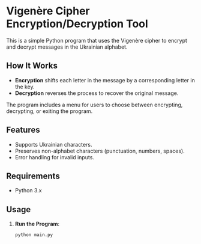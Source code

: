 # Vigenère Cipher Encryption/Decryption Tool

This is a simple Python program that uses the Vigenère cipher to encrypt and decrypt messages in the Ukrainian alphabet.

## How It Works

- **Encryption** shifts each letter in the message by a corresponding letter in the key.
- **Decryption** reverses the process to recover the original message.

The program includes a menu for users to choose between encrypting, decrypting, or exiting the program.

## Features

- Supports Ukrainian characters.
- Preserves non-alphabet characters (punctuation, numbers, spaces).
- Error handling for invalid inputs.

## Requirements

- Python 3.x

## Usage

1. **Run the Program**:

   ```bash
   python main.py
